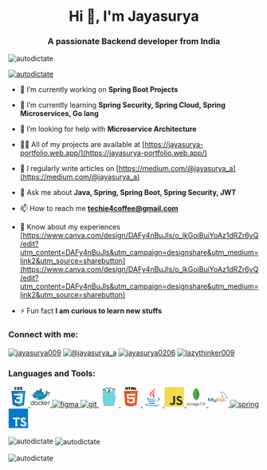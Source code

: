 <h1 align="center">Hi 👋, I'm Jayasurya</h1>
<h3 align="center">A passionate Backend developer from India</h3>

<p align="left"> <img src="https://komarev.com/ghpvc/?username=autodictate&label=Profile%20views&color=0e75b6&style=flat" alt="autodictate" /> </p>

<p align="left"> <a href="https://github.com/ryo-ma/github-profile-trophy"><img src="https://github-profile-trophy.vercel.app/?username=autodictate" alt="autodictate" /></a> </p>

- 🔭 I’m currently working on **Spring Boot Projects**

- 🌱 I’m currently learning **Spring Security, Spring Cloud, Spring Microservices, Go lang**

- 🤝 I’m looking for help with **Microservice Architecture**

- 👨‍💻 All of my projects are available at [https://jayasurya-portfolio.web.app/](https://jayasurya-portfolio.web.app/)

- 📝 I regularly write articles on [https://medium.com/@jayasurya_a](https://medium.com/@jayasurya_a)

- 💬 Ask me about **Java, Spring, Spring Boot, Spring Security, JWT**

- 📫 How to reach me **techie4coffee@gmail.com**

- 📄 Know about my experiences [https://www.canva.com/design/DAFy4nBuJls/o_lkGoiBuiYoAz1dRZr6yQ/edit?utm_content=DAFy4nBuJls&utm_campaign=designshare&utm_medium=link2&utm_source=sharebutton](https://www.canva.com/design/DAFy4nBuJls/o_lkGoiBuiYoAz1dRZr6yQ/edit?utm_content=DAFy4nBuJls&utm_campaign=designshare&utm_medium=link2&utm_source=sharebutton)

- ⚡ Fun fact **I am curious to learn new stuffs**

<h3 align="left">Connect with me:</h3>
<p align="left">
<a href="https://linkedin.com/in/jayasurya009" target="blank"><img align="center" src="https://raw.githubusercontent.com/rahuldkjain/github-profile-readme-generator/master/src/images/icons/Social/linked-in-alt.svg" alt="jayasurya009" height="30" width="40" /></a>
<a href="https://medium.com/@jayasurya_a" target="blank"><img align="center" src="https://raw.githubusercontent.com/rahuldkjain/github-profile-readme-generator/master/src/images/icons/Social/medium.svg" alt="@jayasurya_a" height="30" width="40" /></a>
<a href="https://www.hackerrank.com/jayasurya0206" target="blank"><img align="center" src="https://raw.githubusercontent.com/rahuldkjain/github-profile-readme-generator/master/src/images/icons/Social/hackerrank.svg" alt="jayasurya0206" height="30" width="40" /></a>
<a href="https://www.leetcode.com/lazythinker009" target="blank"><img align="center" src="https://raw.githubusercontent.com/rahuldkjain/github-profile-readme-generator/master/src/images/icons/Social/leet-code.svg" alt="lazythinker009" height="30" width="40" /></a>
</p>

<h3 align="left">Languages and Tools:</h3>
<p align="left"> <a href="https://www.w3schools.com/css/" target="_blank" rel="noreferrer"> <img src="https://raw.githubusercontent.com/devicons/devicon/master/icons/css3/css3-original-wordmark.svg" alt="css3" width="40" height="40"/> </a> <a href="https://www.docker.com/" target="_blank" rel="noreferrer"> <img src="https://raw.githubusercontent.com/devicons/devicon/master/icons/docker/docker-original-wordmark.svg" alt="docker" width="40" height="40"/> </a> <a href="https://www.figma.com/" target="_blank" rel="noreferrer"> <img src="https://www.vectorlogo.zone/logos/figma/figma-icon.svg" alt="figma" width="40" height="40"/> </a> <a href="https://git-scm.com/" target="_blank" rel="noreferrer"> <img src="https://www.vectorlogo.zone/logos/git-scm/git-scm-icon.svg" alt="git" width="40" height="40"/> </a> <a href="https://golang.org" target="_blank" rel="noreferrer"> <img src="https://raw.githubusercontent.com/devicons/devicon/master/icons/go/go-original.svg" alt="go" width="40" height="40"/> </a> <a href="https://www.w3.org/html/" target="_blank" rel="noreferrer"> <img src="https://raw.githubusercontent.com/devicons/devicon/master/icons/html5/html5-original-wordmark.svg" alt="html5" width="40" height="40"/> </a> <a href="https://www.java.com" target="_blank" rel="noreferrer"> <img src="https://raw.githubusercontent.com/devicons/devicon/master/icons/java/java-original.svg" alt="java" width="40" height="40"/> </a> <a href="https://developer.mozilla.org/en-US/docs/Web/JavaScript" target="_blank" rel="noreferrer"> <img src="https://raw.githubusercontent.com/devicons/devicon/master/icons/javascript/javascript-original.svg" alt="javascript" width="40" height="40"/> </a> <a href="https://www.mongodb.com/" target="_blank" rel="noreferrer"> <img src="https://raw.githubusercontent.com/devicons/devicon/master/icons/mongodb/mongodb-original-wordmark.svg" alt="mongodb" width="40" height="40"/> </a> <a href="https://www.mysql.com/" target="_blank" rel="noreferrer"> <img src="https://raw.githubusercontent.com/devicons/devicon/master/icons/mysql/mysql-original-wordmark.svg" alt="mysql" width="40" height="40"/> </a> <a href="https://spring.io/" target="_blank" rel="noreferrer"> <img src="https://www.vectorlogo.zone/logos/springio/springio-icon.svg" alt="spring" width="40" height="40"/> </a> <a href="https://www.typescriptlang.org/" target="_blank" rel="noreferrer"> <img src="https://raw.githubusercontent.com/devicons/devicon/master/icons/typescript/typescript-original.svg" alt="typescript" width="40" height="40"/> </a> </p>

<p><img align="left" src="https://github-readme-stats.vercel.app/api/top-langs?username=autodictate&show_icons=true&locale=en&layout=compact" alt="autodictate" /></p>

<p>&nbsp;<img align="center" src="https://github-readme-stats.vercel.app/api?username=autodictate&show_icons=true&locale=en" alt="autodictate" /></p>

<p><img align="center" src="https://github-readme-streak-stats.herokuapp.com/?user=autodictate&" alt="autodictate" /></p>
